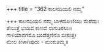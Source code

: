+++
title = "362 ಕಾಲನದಿಯಲಿ ನಮ್ಮ"

+++
ಕಾಲನದಿಯಲಿ ನಮ್ಮ ಬಾಳದೋಣಿಯು ಮೆರೆದು।  
ತೇಲುತ್ತೆ ಭಯವ ಕಾಣದೆ ಸಾಗುತಿರಲು॥  
ಗಾಳಿಯಾವಗಮೊ ಬಂದೆತ್ತಣಿನೊ ಬೀಸುತ್ತ।  
ಮೇಲ ಕೀಳಾಗಿಪುದು - ಮಂಕುತಿಮ್ಮ॥  
